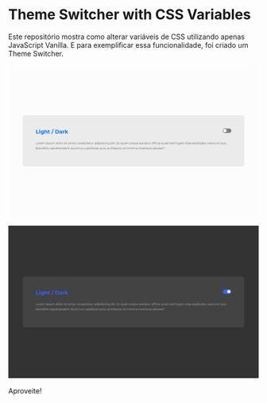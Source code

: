 # Theme Switcher with CSS Variables
Este repositório mostra como alterar variáveis de CSS utilizando apenas JavaScript Vanilla. E para exemplificar essa funcionalidade, foi criado um Theme Switcher.

![Default mode](https://github.com/VLRTroll/theme-switcher-css-vars/blob/master/assets/light_mode.png)


![Dark mode](https://github.com/VLRTroll/theme-switcher-css-vars/blob/master/assets/dark_mode.png)


Aproveite!
